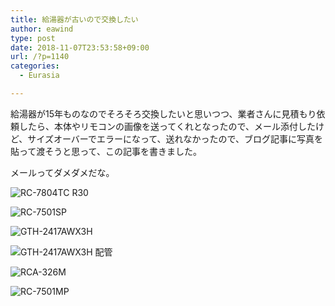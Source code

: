 ```yaml
---
title: 給湯器が古いので交換したい
author: eawind
type: post
date: 2018-11-07T23:53:58+09:00
url: /?p=1140
categories:
  - Eurasia

---
```

給湯器が15年ものなのでそろそろ交換したいと思いつつ、業者さんに見積もり依頼したら、本体やリモコンの画像を送ってくれとなったので、メール添付したけど、サイズオーバーでエラーになって、送れなかったので、ブログ記事に写真を貼って渡そうと思って、この記事を書きました。

メールってダメダメだな。

![RC-7804TC R30](/img/wp/2018/11/0C309CB0-1E90-4DFE-BD51-FCBB7F96B7AE.png)

![RC-7501SP](/img/wp/2018/11/B839E4E4-9AE9-4C62-A410-BD53803515EF.png)

![GTH-2417AWX3H](/img/wp/2018/11/9ED2EF73-2909-48E3-955E-E0F55A8E19D0.png)

![GTH-2417AWX3H 配管](/img/wp/2018/11/5EDCA985-2F4A-4B9C-856E-24D713CFD05C.png)

![RCA-326M](/img/wp/2018/11/F6DFC8EB-6B81-4A43-B9D1-801FB8DF338D.png)

![RC-7501MP](/img/wp/2018/11/B70F2607-5DEE-486C-AA4B-7F93E5188841.png)
